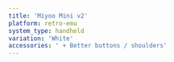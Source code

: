 ```yaml
---
title: 'Miyoo Mini v2'
platform: retro-emu
system_type: handheld
variation: 'White'
accessories: ' + Better buttons / shoulders'
---
```


